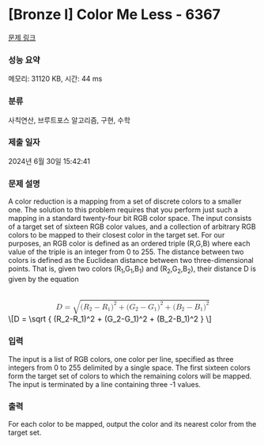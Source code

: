 # [Bronze I] Color Me Less - 6367 

[문제 링크](https://www.acmicpc.net/problem/6367) 

### 성능 요약

메모리: 31120 KB, 시간: 44 ms

### 분류

사칙연산, 브루트포스 알고리즘, 구현, 수학

### 제출 일자

2024년 6월 30일 15:42:41

### 문제 설명

<p>A color reduction is a mapping from a set of discrete colors to a smaller one. The solution to this problem requires that you perform just such a mapping in a standard twenty-four bit RGB color space. The input consists of a target set of sixteen RGB color values, and a collection of arbitrary RGB colors to be mapped to their closest color in the target set. For our purposes, an RGB color is defined as an ordered triple (R,G,B) where each value of the triple is an integer from 0 to 255. The distance between two colors is defined as the Euclidean distance between two three-dimensional points. That is, given two colors (R<sub>1</sub>,G<sub>1</sub>,B<sub>1</sub>) and (R<sub>2</sub>,G<sub>2</sub>,B<sub>2</sub>), their distance D is given by the equation</p>

<p><mjx-container class="MathJax" jax="CHTML" display="true" style="font-size: 111.4%; position: relative;"> <mjx-math display="true" class="MJX-TEX" aria-hidden="true" style="margin-left: 0px; margin-right: 0px;"><mjx-mi class="mjx-i"><mjx-c class="mjx-c1D437 TEX-I"></mjx-c></mjx-mi><mjx-mo class="mjx-n" space="4"><mjx-c class="mjx-c3D"></mjx-c></mjx-mo><mjx-msqrt space="4"><mjx-sqrt><mjx-surd><mjx-mo class="mjx-lop"><mjx-c class="mjx-c221A TEX-S2"></mjx-c></mjx-mo></mjx-surd><mjx-box style="padding-top: 0.45em;"><mjx-mo class="mjx-n"><mjx-c class="mjx-c28"></mjx-c></mjx-mo><mjx-msub><mjx-mi class="mjx-i"><mjx-c class="mjx-c1D445 TEX-I"></mjx-c></mjx-mi><mjx-script style="vertical-align: -0.15em;"><mjx-mn class="mjx-n" size="s"><mjx-c class="mjx-c32"></mjx-c></mjx-mn></mjx-script></mjx-msub><mjx-mo class="mjx-n" space="3"><mjx-c class="mjx-c2212"></mjx-c></mjx-mo><mjx-msub space="3"><mjx-mi class="mjx-i"><mjx-c class="mjx-c1D445 TEX-I"></mjx-c></mjx-mi><mjx-script style="vertical-align: -0.15em;"><mjx-mn class="mjx-n" size="s"><mjx-c class="mjx-c31"></mjx-c></mjx-mn></mjx-script></mjx-msub><mjx-msup><mjx-mo class="mjx-n"><mjx-c class="mjx-c29"></mjx-c></mjx-mo><mjx-script style="vertical-align: 0.289em;"><mjx-mn class="mjx-n" size="s"><mjx-c class="mjx-c32"></mjx-c></mjx-mn></mjx-script></mjx-msup><mjx-mo class="mjx-n" space="3"><mjx-c class="mjx-c2B"></mjx-c></mjx-mo><mjx-mo class="mjx-n" space="3"><mjx-c class="mjx-c28"></mjx-c></mjx-mo><mjx-msub><mjx-mi class="mjx-i"><mjx-c class="mjx-c1D43A TEX-I"></mjx-c></mjx-mi><mjx-script style="vertical-align: -0.15em;"><mjx-mn class="mjx-n" size="s"><mjx-c class="mjx-c32"></mjx-c></mjx-mn></mjx-script></mjx-msub><mjx-mo class="mjx-n" space="3"><mjx-c class="mjx-c2212"></mjx-c></mjx-mo><mjx-msub space="3"><mjx-mi class="mjx-i"><mjx-c class="mjx-c1D43A TEX-I"></mjx-c></mjx-mi><mjx-script style="vertical-align: -0.15em;"><mjx-mn class="mjx-n" size="s"><mjx-c class="mjx-c31"></mjx-c></mjx-mn></mjx-script></mjx-msub><mjx-msup><mjx-mo class="mjx-n"><mjx-c class="mjx-c29"></mjx-c></mjx-mo><mjx-script style="vertical-align: 0.289em;"><mjx-mn class="mjx-n" size="s"><mjx-c class="mjx-c32"></mjx-c></mjx-mn></mjx-script></mjx-msup><mjx-mo class="mjx-n" space="3"><mjx-c class="mjx-c2B"></mjx-c></mjx-mo><mjx-mo class="mjx-n" space="3"><mjx-c class="mjx-c28"></mjx-c></mjx-mo><mjx-msub><mjx-mi class="mjx-i"><mjx-c class="mjx-c1D435 TEX-I"></mjx-c></mjx-mi><mjx-script style="vertical-align: -0.15em;"><mjx-mn class="mjx-n" size="s"><mjx-c class="mjx-c32"></mjx-c></mjx-mn></mjx-script></mjx-msub><mjx-mo class="mjx-n" space="3"><mjx-c class="mjx-c2212"></mjx-c></mjx-mo><mjx-msub space="3"><mjx-mi class="mjx-i"><mjx-c class="mjx-c1D435 TEX-I"></mjx-c></mjx-mi><mjx-script style="vertical-align: -0.15em;"><mjx-mn class="mjx-n" size="s"><mjx-c class="mjx-c31"></mjx-c></mjx-mn></mjx-script></mjx-msub><mjx-msup><mjx-mo class="mjx-n"><mjx-c class="mjx-c29"></mjx-c></mjx-mo><mjx-script style="vertical-align: 0.289em;"><mjx-mn class="mjx-n" size="s"><mjx-c class="mjx-c32"></mjx-c></mjx-mn></mjx-script></mjx-msup></mjx-box></mjx-sqrt></mjx-msqrt></mjx-math><mjx-assistive-mml unselectable="on" display="block"><math xmlns="http://www.w3.org/1998/Math/MathML" display="block"><mi>D</mi><mo>=</mo><msqrt><mo stretchy="false">(</mo><msub><mi>R</mi><mn>2</mn></msub><mo>−</mo><msub><mi>R</mi><mn>1</mn></msub><msup><mo stretchy="false">)</mo><mn>2</mn></msup><mo>+</mo><mo stretchy="false">(</mo><msub><mi>G</mi><mn>2</mn></msub><mo>−</mo><msub><mi>G</mi><mn>1</mn></msub><msup><mo stretchy="false">)</mo><mn>2</mn></msup><mo>+</mo><mo stretchy="false">(</mo><msub><mi>B</mi><mn>2</mn></msub><mo>−</mo><msub><mi>B</mi><mn>1</mn></msub><msup><mo stretchy="false">)</mo><mn>2</mn></msup></msqrt></math></mjx-assistive-mml><span aria-hidden="true" class="no-mathjax mjx-copytext">\[D = \sqrt { (R_2-R_1)^2 + (G_2-G_1)^2 + (B_2-B_1)^2 } \]</span> </mjx-container></p>

### 입력 

 <p>The input is a list of RGB colors, one color per line, specified as three integers from 0 to 255 delimited by a single space. The first sixteen colors form the target set of colors to which the remaining colors will be mapped. The input is terminated by a line containing three -1 values.</p>

### 출력 

 <p>For each color to be mapped, output the color and its nearest color from the target set.</p>

